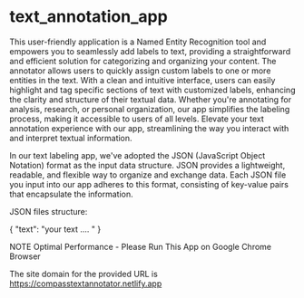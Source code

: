 # text_annotation_app
This user-friendly application is a Named Entity Recognition tool and empowers you to seamlessly add labels to text, providing a straightforward and efficient solution for categorizing and organizing your content. 
The annotator allows users to quickly assign custom labels to one or more entities in the text.
With a clean and intuitive interface, users can easily highlight and tag specific sections of text with customized labels, enhancing the clarity and structure of their textual data. 
Whether you're annotating for analysis, research, or personal organization, our app simplifies the labeling process, making it accessible to users of all levels. 
Elevate your text annotation experience with our app, streamlining the way you interact with and interpret textual information.

In our text labeling app, we've adopted the JSON (JavaScript Object Notation) format as the input data structure. 
JSON provides a lightweight, readable, and flexible way to organize and exchange data. 
Each JSON file you input into our app adheres to this format, consisting of key-value pairs that encapsulate the information.

JSON files structure:

{
  "text": "your text .... "
}

NOTE
Optimal Performance - Please Run This App on Google Chrome Browser

The site domain for the provided URL is https://compasstextannotator.netlify.app
